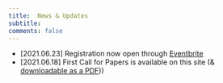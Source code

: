 ```yaml
---
title:  News & Updates
subtitle: 
comments: false
---
```


* [2021.06.23] Registration now open through [Eventbrite](https://www.eventbrite.com/e/cmna-xxi-the-21st-workshop-on-computational-models-of-natural-argument-tickets-160894310213)
* [2021.06.18] First Call for Papers is available on this site (& [downloadable as a PDF](/cmna21/assets/cfp/cfp1.pdf)))

